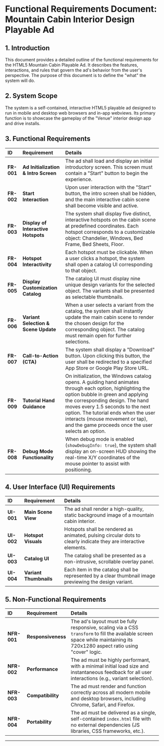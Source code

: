 # Functional Requirements Document: Mountain Cabin Interior Design Playable Ad

## 1. Introduction

This document provides a detailed outline of the functional requirements for the HTML5 Mountain Cabin Playable Ad. It describes the features, interactions, and rules that govern the ad's behavior from the user's perspective. The purpose of this document is to define the "what" the system will do.

## 2. System Scope

The system is a self-contained, interactive HTML5 playable ad designed to run in mobile and desktop web browsers and in-app webviews. Its primary function is to showcase the gameplay of the "Venue" interior design app and drive installs.

## 3. Functional Requirements

| ID      | Requirement                                                                                                                              | Details                                                                                                                                                                                            |
| :------ | :--------------------------------------------------------------------------------------------------------------------------------------- | :------------------------------------------------------------------------------------------------------------------------------------------------------------------------------------------------- |
| **FR-001** | **Ad Initialization & Intro Screen**                                                                                                        | The ad shall load and display an initial introductory screen. This screen must contain a "Start" button to begin the experience.                                                                      |
| **FR-002** | **Start Interaction**                                                                                                                    | Upon user interaction with the "Start" button, the intro screen shall be hidden, and the main interactive cabin scene shall become visible and active.                                                 |
| **FR-003** | **Display of Interactive Hotspots**                                                                                                      | The system shall display five distinct, interactive hotspots on the cabin scene at predefined coordinates. Each hotspot corresponds to a customizable object: Chandelier, Windows, Bed Frame, Bed Sheets, Floor. |
| **FR-004** | **Hotspot Interactivity**                                                                                                                | Each hotspot must be clickable. When a user clicks a hotspot, the system shall open a catalog UI corresponding to that object.                                                                         |
| **FR-005** | **Display Customization Catalog**                                                                                                        | The catalog UI must display nine unique design variants for the selected object. The variants shall be presented as selectable thumbnails.                                                             |
| **FR-006** | **Variant Selection & Scene Update**                                                                                                     | When a user selects a variant from the catalog, the system shall instantly update the main cabin scene to render the chosen design for the corresponding object. The catalog must remain open for further selections. |
| **FR-007** | **Call-to-Action (CTA)**                                                                                                                 | The system shall display a "Download" button. Upon clicking this button, the user shall be redirected to a specified App Store or Google Play Store URL.                                                  |
| **FR-009** | **Tutorial Hand Guidance**                                                                                                      | On initialization, the Windows catalog opens. A guiding hand animates through each option, highlighting the option bubble in green and applying the corresponding design. The hand moves every 1.5 seconds to the next option. The tutorial ends when the user interacts (mouse movement or tap), and the game proceeds once the user selects an option. |
| **FR-008** | **Debug Mode Functionality**                                                                                                             | When debug mode is enabled (`showDebugInfo: true`), the system shall display an on-screen HUD showing the real-time X/Y coordinates of the mouse pointer to assist with positioning.                      |

## 4. User Interface (UI) Requirements

| ID      | Requirement               | Details                                                                                                    |
| :------ | :------------------------ | :--------------------------------------------------------------------------------------------------------- |
| **UI-001** | **Main Scene View**       | The ad shall render a high-quality, static background image of a mountain cabin interior.                  |
| **UI-002** | **Hotspot Visuals**       | Hotspots shall be rendered as animated, pulsing circular dots to clearly indicate they are interactive elements. |
| **UI-003** | **Catalog UI**            | The catalog shall be presented as a non-intrusive, scrollable overlay panel.                               |
| **UI-004** | **Variant Thumbnails**    | Each item in the catalog shall be represented by a clear thumbnail image previewing the design variant.    |

## 5. Non-Functional Requirements

| ID       | Requirement         | Details                                                                                                                                                                      |
| :------- | :------------------ | :--------------------------------------------------------------------------------------------------------------------------------------------------------------------------- |
| **NFR-001** | **Responsiveness**    | The ad's layout must be fully responsive, scaling via a CSS `transform` to fill the available screen space while maintaining its 720x1280 aspect ratio using "cover" logic. |
| **NFR-002** | **Performance**       | The ad must be highly performant, with a minimal initial load size and instantaneous feedback for all user interactions (e.g., variant selection).                            |
| **NFR-003** | **Compatibility**     | The ad must render and function correctly across all modern mobile and desktop browsers, including Chrome, Safari, and Firefox.                                             |
| **NFR-004** | **Portability**       | The ad must be delivered as a single, self-contained `index.html` file with no external dependencies (JS libraries, CSS frameworks, etc.).                                     |

---

